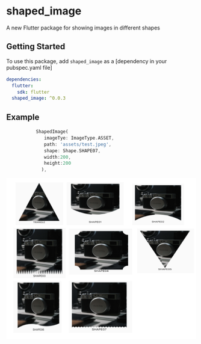 # shaped_image

A new Flutter package for showing images in different shapes

## Getting Started
To use this package, add `shaped_image` as a [dependency in your pubspec.yaml file] 

```yaml
dependencies:
  flutter:
    sdk: flutter
  shaped_image: ^0.0.3
```
## Example 

 ```dart
            ShapedImage(
               imageTye: ImageType.ASSET,
               path: 'assets/test.jpeg',
               shape: Shape.SHAPE07,
               width:200,
               height:200
              ),      
 ```

![alt text](https://raw.githubusercontent.com/harisvm/shaped_image/master/assets/shapes.png)


